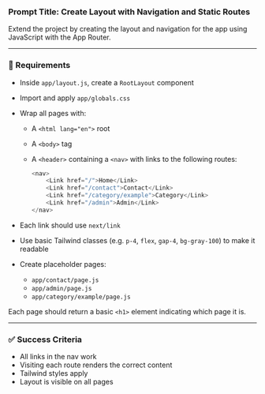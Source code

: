 ### Prompt Title: Create Layout with Navigation and Static Routes

Extend the project by creating the layout and navigation for the app using JavaScript with the App Router.

---

### 🧱 Requirements

-   Inside `app/layout.js`, create a `RootLayout` component
-   Import and apply `app/globals.css`
-   Wrap all pages with:

    -   A `<html lang="en">` root
    -   A `<body>` tag
    -   A `<header>` containing a `<nav>` with links to the following routes:

        ```js
        <nav>
            <Link href="/">Home</Link>
            <Link href="/contact">Contact</Link>
            <Link href="/category/example">Category</Link>
            <Link href="/admin">Admin</Link>
        </nav>
        ```

-   Each link should use `next/link`
-   Use basic Tailwind classes (e.g. `p-4`, `flex`, `gap-4`, `bg-gray-100`) to make it readable
-   Create placeholder pages:
    -   `app/contact/page.js`
    -   `app/admin/page.js`
    -   `app/category/example/page.js`

Each page should return a basic `<h1>` element indicating which page it is.

---

### ✅ Success Criteria

-   All links in the nav work
-   Visiting each route renders the correct content
-   Tailwind styles apply
-   Layout is visible on all pages
